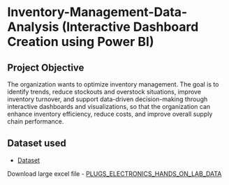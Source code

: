 # Inventory-Management-Data-Analysis (Interactive Dashboard Creation using Power BI)
## Project Objective
The organization wants to optimize inventory management. The goal is to identify trends, reduce stockouts and overstock situations, improve inventory turnover, and support data-driven decision-making through interactive dashboards and visualizations, so that the organization can enhance inventory efficiency, reduce costs, and improve overall supply chain performance.
## Dataset used
- <a href = https://github.com/Amita-Monal/Inventory_Management_Supply_Chain/tree/main/Invent_Management_Data> Dataset</a>

Download large excel file - <a href = https://d.docs.live.net/ea54388ba215df85/Documents/Supply_Chain_Inventory_Management1/Inventory_data/PLUGS_ELECTRONICS_HANDS_ON_LAB_DATA.xlsx> PLUGS_ELECTRONICS_HANDS_ON_LAB_DATA</a>
